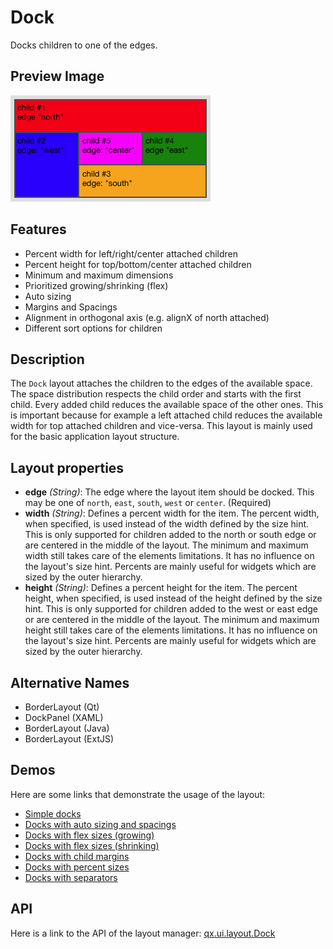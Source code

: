 # Dock

Docks children to one of the edges.

## Preview Image

![dock.png](dock.png)

## Features

-   Percent width for left/right/center attached children
-   Percent height for top/bottom/center attached children
-   Minimum and maximum dimensions
-   Prioritized growing/shrinking (flex)
-   Auto sizing
-   Margins and Spacings
-   Alignment in orthogonal axis (e.g. alignX of north attached)
-   Different sort options for children

## Description

The `Dock` layout attaches the children to the edges of the available
space. The space distribution respects the child order and starts with
the first child. Every added child reduces the available space of the
other ones. This is important because for example a left attached
child reduces the available width for top attached children and
vice-versa. This layout is mainly used for the basic application
layout structure.

## Layout properties

-   **edge** _(String)_: The edge where the layout item should be docked.
    This may be one of `north`, `east`, `south`, `west` or `center`.
    (Required)
-   **width** _(String)_: Defines a percent width for the item. The percent
    width, when specified, is used instead of the width defined by the
    size hint. This is only supported for children added to the north or
    south edge or are centered in the middle of the layout. The minimum
    and maximum width still takes care of the elements limitations. It has
    no influence on the layout's size hint. Percents are mainly useful for
    widgets which are sized by the outer hierarchy.
-   **height** _(String)_: Defines a percent height for the item. The percent
    height, when specified, is used instead of the height defined by the
    size hint. This is only supported for children added to the west or
    east edge or are centered in the middle of the layout. The minimum and
    maximum height still takes care of the elements limitations. It has no
    influence on the layout's size hint. Percents are mainly useful for
    widgets which are sized by the outer hierarchy.

## Alternative Names

-   BorderLayout (Qt)
-   DockPanel (XAML)
-   BorderLayout (Java)
-   BorderLayout (ExtJS)

## Demos

Here are some links that demonstrate the usage of the layout:

-   [Simple docks](apps://demobrowser/#layout~Dock.html)
-   [Docks with auto sizing and spacings](apps://demobrowser/#layout~Dock_AutoSize.html)
-   [Docks with flex sizes (growing)](apps://demobrowser/#layout~Dock_FlexGrowing.html)
-   [Docks with flex sizes (shrinking)](apps://demobrowser/#layout~Dock_FlexShrinking.html)
-   [Docks with child margins](apps://demobrowser/#layout~Dock_Margin.html)
-   [Docks with percent sizes](apps://demobrowser/#layout~Dock_PercentSize.html)
-   [Docks with separators](apps://demobrowser/#layout~Dock_Separator.html)

## API

Here is a link to the API of the layout manager: [qx.ui.layout.Dock](apps://apiviewer/#qx.ui.layout.Dock)
